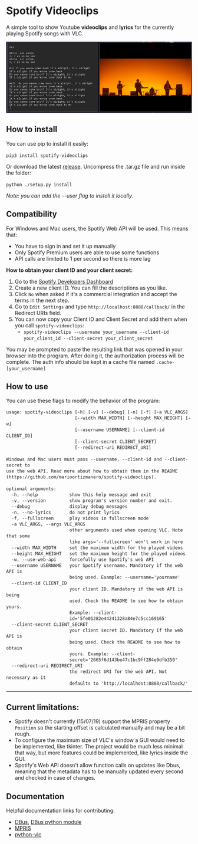 # Spotify Videoclips

A simple tool to show Youtube **videoclips** and **lyrics** for the currently playing Spotify songs with VLC.

![example](screenshots/screenshot.png)

## How to install

You can use pip to install it easily:

`pip3 install spotify-videoclips`

Or download the latest [release](https://github.com/marioortizmanero/spotify-videoclips/releases). Uncompress the .tar.gz file and run inside the folder:

`python ./setup.py install`

*Note: you can add the --user flag to install it locally.*


## Compatibility

For Windows and Mac users, the Spotify Web API will be used. This means that:

* You have to sign in and set it up manually
* Only Spotify Premium users are able to use some functions
* API calls are limited to 1 per second so there is more lag

**How to obtain your client ID and your client secret:**

1. Go to the [Spotify Developers Dashboard](https://developer.spotify.com/dashboard/applications)
2. Create a new client ID. You can fill the descriptions as you like.
3. Click `No` when asked if it's a commercial integration and accept the terms in the next step.
4. Go to `Edit Settings` and type `http://localhost:8888/callback/` in the Redirect URIs field.
5. You can now copy your Client ID and Client Secret and add them when you call `spotify-videoclips`:
    * `spotify-videoclips --username your_username --client-id your_client_id --client-secret your_client_secret`

You may be prompted to paste the resulting link that was opened in your browser into the program. After doing it, the authorization process will be complete. The auth info should be kept in a cache file named `.cache-[your_username]`


## How to use

You can use these flags to modify the behavior of the program:

```
usage: spotify-videoclips [-h] [-v] [--debug] [-n] [-f] [-a VLC_ARGS]
                          [--width MAX_WIDTH] [--height MAX_HEIGHT] [-w]
                          [--username USERNAME] [--client-id CLIENT_ID]
                          [--client-secret CLIENT_SECRET]
                          [--redirect-uri REDIRECT_URI]

Windows and Mac users must pass --username, --client-id and --client-secret to
use the web API. Read more about how to obtain them in the README
(https://github.com/marioortizmanero/spotify-videoclips).

optional arguments:
  -h, --help            show this help message and exit
  -v, --version         show program's version number and exit.
  --debug               display debug messages
  -n, --no-lyrics       do not print lyrics
  -f, --fullscreen      play videos in fullscreen mode
  -a VLC_ARGS, --args VLC_ARGS
                        other arguments used when opening VLC. Note that some
                        like args='--fullscreen' won't work in here
  --width MAX_WIDTH     set the maximum width for the played videos
  --height MAX_HEIGHT   set the maximum height for the played videos
  -w, --use-web-api     forcefully use Spotify's web API
  --username USERNAME   your Spotify username. Mandatory if the web API is
                        being used. Example: --username='yourname'
  --client-id CLIENT_ID
                        your client ID. Mandatory if the web API is being
                        used. Check the README to see how to obtain yours.
                        Example: --client-
                        id='5fe01282e44241328a84e7c5cc169165'
  --client-secret CLIENT_SECRET
                        your client secret ID. Mandatory if the web API is
                        being used. Check the README to see how to obtain
                        yours. Example: --client-
                        secret='2665f6d143be47c1bc9ff284e9dfb350'
  --redirect-uri REDIRECT_URI
                        the redirect URI for the web API. Not necessary as it
                        defaults to 'http://localhost:8888/callback/'
```

---

## Current limitations:
* Spotify doesn't currently (15/07/19) support the MPRIS property `Position` so the starting offset is calculated manually and may be a bit rough.
* To configure the maximum size of VLC's window a GUI would need to be implemented, like tkinter. The project would be much less minimal that way, but more features could be implemented, like lyrics inside the GUI.
* Spotify's Web API doesn't allow function calls on updates like Dbus, meaning that the metadata has to be manually updated every second and checked in case of changes.


## Documentation

Helpful documentation links for contributing:
* [DBus](https://dbus.freedesktop.org/doc/dbus-specification.html), [DBus python module](https://dbus.freedesktop.org/doc/dbus-python/tutorial.html)
* [MPRIS](https://specifications.freedesktop.org/mpris-spec/latest/Player_Interface.html#Property:Position)
* [python-vlc](https://www.olivieraubert.net/vlc/python-ctypes/doc/)

